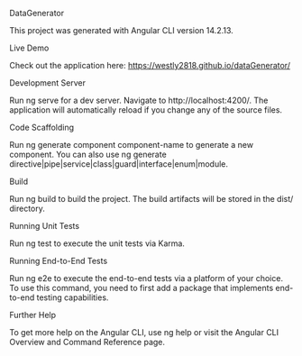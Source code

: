DataGenerator

This project was generated with Angular CLI version 14.2.13.

Live Demo

Check out the application here: https://westly2818.github.io/dataGenerator/

Development Server

Run ng serve for a dev server. Navigate to http://localhost:4200/. The application will automatically reload if you change any of the source files.

Code Scaffolding

Run ng generate component component-name to generate a new component. You can also use ng generate directive|pipe|service|class|guard|interface|enum|module.

Build

Run ng build to build the project. The build artifacts will be stored in the dist/ directory.

Running Unit Tests

Run ng test to execute the unit tests via Karma.

Running End-to-End Tests

Run ng e2e to execute the end-to-end tests via a platform of your choice. To use this command, you need to first add a package that implements end-to-end testing capabilities.

Further Help

To get more help on the Angular CLI, use ng help or visit the Angular CLI Overview and Command Reference page.

